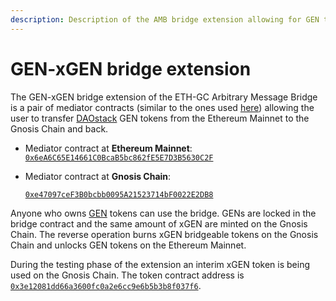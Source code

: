 ```yaml
---
description: Description of the AMB bridge extension allowing for GEN token transfer
---
```


# GEN-xGEN bridge extension

The GEN-xGEN bridge extension of the ETH-GC Arbitrary Message Bridge is a pair of mediator contracts \(similar to the ones used [here](https://docs.tokenbridge.net/amb-bridge/erc677-to-erc677-bridge-on-top-of-amb)\) allowing the user to transfer [DAOstack](https://daostack.io/) GEN tokens from the Ethereum Mainnet to the Gnosis Chain and back.

* Mediator contract at **Ethereum Mainnet**: [`0x6eA6C65E14661C0BcaB5bc862fE5E7D3B5630C2F`](https://etherscan.io/address/0x6eA6C65E14661C0BcaB5bc862fE5E7D3B5630C2F)
* Mediator contract at **Gnosis Chain**:

  [`0xe47097ceF3B0bcbb0095A21523714bF0022E2DB8`](https://blockscout.com/xdai/mainnet/address/0xe47097ceF3B0bcbb0095A21523714bF0022E2DB8/transactions)

Anyone who owns [GEN](https://etherscan.io/token/0x543ff227f64aa17ea132bf9886cab5db55dcaddf) tokens can use the bridge. GENs are locked in the bridge contract and the same amount of xGEN are minted on the Gnosis Chain. The reverse operation burns xGEN bridgeable tokens on the Gnosis Chain and unlocks GEN tokens on the Ethereum Mainnet.

During the testing phase of the extension an interim xGEN token is being used on the Gnosis Chain. The token contract address is [`0x3e12081dd66a3600fc0a2e6cc9e6b5b3b8f037f6`](https://blockscout.com/xdai/mainnet/tokens/0x3e12081dd66a3600fc0a2e6cc9e6b5b3b8f037f6/token_transfers).

